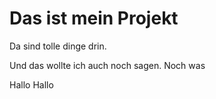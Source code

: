 # Das ist mein  Projekt

Da sind tolle dinge drin.

Und das wollte ich auch noch sagen.
Noch was

Hallo Hallo
